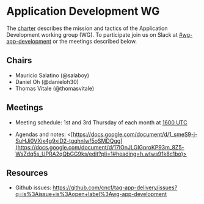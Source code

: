 # Application Development WG

The [charter](./charter) describes the mission and tactics of the Application Development working group (WG).
To participate join us on Slack at
[#wg-app-development](https://cloud-native.slack.com/archives/C06SKDAQDEX)
or the meetings described below.

## Chairs

* Mauricio Salatino (@salaboy)
* Daniel Oh (@danieloh30)
* Thomas Vitale (@thomasvitale)


## Meetings

* Meeting schedule: 1st and 3rd Thursday of each month at [1600 UTC](https://www.timeanddate.com/worldclock/converter.html?iso=20221213T160000&p1=1440)
   
* Agendas and notes: <[https://docs.google.com/document/d/1_smeS9-j-SuHJi0VXjx4g9xiD2-tgqhnlwf5oSMDQgg](https://docs.google.com/document/d/17IOnJLGIGproKP93m_8Z5-WsZdq5s_UPRA2qQbGG9ks/edit?pli=1#heading=h.wtws91k8c1bo)>

## Resources

* Github issues: https://github.com/cncf/tag-app-delivery/issues?q=is%3Aissue+is%3Aopen+label%3Awg-app-development
